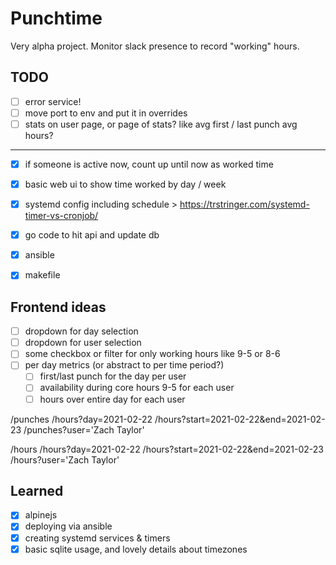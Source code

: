 # Punchtime

Very alpha project. Monitor slack presence to record "working" hours.


## TODO
- [ ] error service!
- [ ] move port to env and put it in overrides
- [ ] stats on user page, or page of stats?
      like avg first / last punch
      avg hours?
---
- [x] if someone is active now, count up until now as worked time
- [x] basic web ui to show time worked by day / week
- [x] systemd config including schedule > https://trstringer.com/systemd-timer-vs-cronjob/
- [x] go code to hit api and update db
- [x] ansible
- [x] makefile


## Frontend ideas
- [ ] dropdown for day selection
- [ ] dropdown for user selection
- [ ] some checkbox or filter for only working hours like 9-5 or 8-6
- [ ] per day metrics (or abstract to per time period?)
	- [ ] first/last punch for the day per user
	- [ ] availability during core hours 9-5 for each user
	- [ ] hours over entire day for each user

/punches
/hours?day=2021-02-22
/hours?start=2021-02-22&end=2021-02-23
/punches?user='Zach Taylor'

/hours
/hours?day=2021-02-22
/hours?start=2021-02-22&end=2021-02-23
/hours?user='Zach Taylor'


## Learned
- [x] alpinejs
- [x] deploying via ansible
- [x] creating systemd services & timers
- [x] basic sqlite usage, and lovely details about timezones
